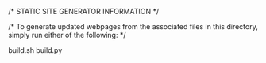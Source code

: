 /* STATIC SITE GENERATOR INFORMATION */

/* To generate updated webpages from the associated files in this directory,
simply run either of the following: */

build.sh
build.py



